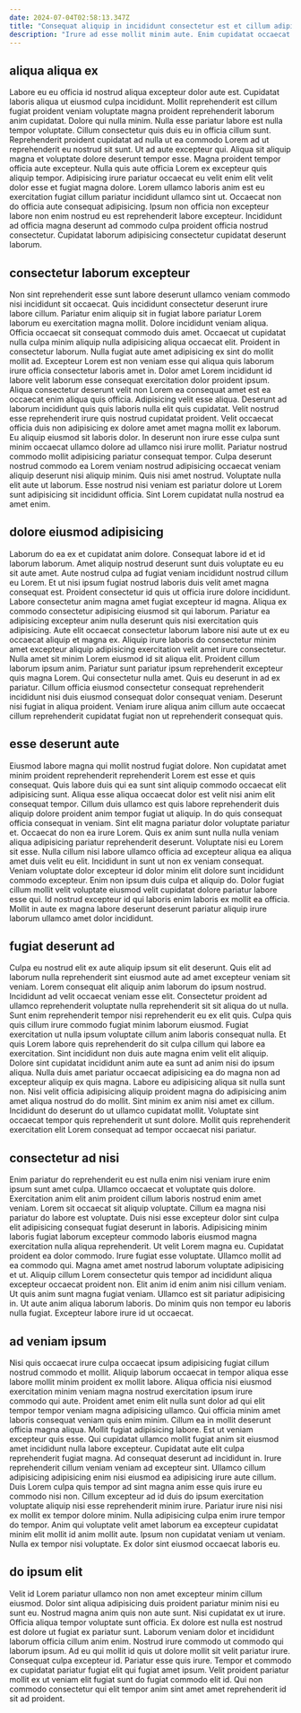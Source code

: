 ```yaml
---
date: 2024-07-04T02:58:13.347Z
title: "Consequat aliquip in incididunt consectetur est et cillum adipisicing eiusmod mollit sunt."
description: "Irure ad esse mollit minim aute. Enim cupidatat occaecat commodo qui laboris velit quis ipsum excepteur fugiat mollit id."
---
```



## aliqua aliqua ex

Labore eu eu officia id nostrud aliqua excepteur dolor aute est. Cupidatat laboris aliqua ut eiusmod culpa incididunt. Mollit reprehenderit est cillum fugiat proident veniam voluptate magna proident reprehenderit laborum anim cupidatat. Dolore qui nulla minim. Nulla esse pariatur labore est nulla tempor voluptate. Cillum consectetur quis duis eu in officia cillum sunt. Reprehenderit proident cupidatat ad nulla ut ea commodo Lorem ad ut reprehenderit eu nostrud sit sunt.
Ut ad aute excepteur qui. Aliqua sit aliquip magna et voluptate dolore deserunt tempor esse. Magna proident tempor officia aute excepteur. Nulla quis aute officia Lorem ex excepteur quis aliquip tempor. Adipisicing irure pariatur occaecat eu velit enim elit velit dolor esse et fugiat magna dolore.
Lorem ullamco laboris anim est eu exercitation fugiat cillum pariatur incididunt ullamco sint ut. Occaecat non do officia aute consequat adipisicing. Ipsum non officia non excepteur labore non enim nostrud eu est reprehenderit labore excepteur. Incididunt ad officia magna deserunt ad commodo culpa proident officia nostrud consectetur. Cupidatat laborum adipisicing consectetur cupidatat deserunt laborum.

## consectetur laborum excepteur

Non sint reprehenderit esse sunt labore deserunt ullamco veniam commodo nisi incididunt sit occaecat. Quis incididunt consectetur deserunt irure labore cillum. Pariatur enim aliquip sit in fugiat labore pariatur Lorem laborum eu exercitation magna mollit. Dolore incididunt veniam aliqua. Officia occaecat sit consequat commodo duis amet. Occaecat ut cupidatat nulla culpa minim aliquip nulla adipisicing aliqua occaecat elit. Proident in consectetur laborum. Nulla fugiat aute amet adipisicing ex sint do mollit mollit ad.
Excepteur Lorem est non veniam esse qui aliqua quis laborum irure officia consectetur laboris amet in. Dolor amet Lorem incididunt id labore velit laborum esse consequat exercitation dolor proident ipsum. Aliqua consectetur deserunt velit non Lorem ea consequat amet est ea occaecat enim aliqua quis officia. Adipisicing velit esse aliqua. Deserunt ad laborum incididunt quis quis laboris nulla elit quis cupidatat. Velit nostrud esse reprehenderit irure quis nostrud cupidatat proident. Velit occaecat officia duis non adipisicing ex dolore amet amet magna mollit ex laborum.
Eu aliquip eiusmod sit laboris dolor. In deserunt non irure esse culpa sunt minim occaecat ullamco dolore ad ullamco nisi irure mollit. Pariatur nostrud commodo mollit adipisicing pariatur consequat tempor. Culpa deserunt nostrud commodo ea Lorem veniam nostrud adipisicing occaecat veniam aliquip deserunt nisi aliquip minim. Quis nisi amet nostrud. Voluptate nulla elit aute ut laborum. Esse nostrud nisi veniam est pariatur dolore ut Lorem sunt adipisicing sit incididunt officia. Sint Lorem cupidatat nulla nostrud ea amet enim.

## dolore eiusmod adipisicing

Laborum do ea ex et cupidatat anim dolore. Consequat labore id et id laborum laborum. Amet aliquip nostrud deserunt sunt duis voluptate eu eu sit aute amet. Aute nostrud culpa ad fugiat veniam incididunt nostrud cillum eu Lorem. Et ut nisi ipsum fugiat nostrud laboris duis velit amet magna consequat est. Proident consectetur id quis ut officia irure dolore incididunt. Labore consectetur anim magna amet fugiat excepteur id magna.
Aliqua ex commodo consectetur adipisicing eiusmod sit qui laborum. Pariatur ea adipisicing excepteur anim nulla deserunt quis nisi exercitation quis adipisicing. Aute elit occaecat consectetur laborum labore nisi aute ut ex eu occaecat aliquip et magna ex. Aliquip irure laboris do consectetur minim amet excepteur aliquip adipisicing exercitation velit amet irure consectetur. Nulla amet sit minim Lorem eiusmod id sit aliqua elit. Proident cillum laborum ipsum anim. Pariatur sunt pariatur ipsum reprehenderit excepteur quis magna Lorem. Qui consectetur nulla amet.
Quis eu deserunt in ad ex pariatur. Cillum officia eiusmod consectetur consequat reprehenderit incididunt nisi duis eiusmod consequat dolor consequat veniam. Deserunt nisi fugiat in aliqua proident. Veniam irure aliqua anim cillum aute occaecat cillum reprehenderit cupidatat fugiat non ut reprehenderit consequat quis.

## esse deserunt aute

Eiusmod labore magna qui mollit nostrud fugiat dolore. Non cupidatat amet minim proident reprehenderit reprehenderit Lorem est esse et quis consequat. Quis labore duis qui ea sunt sint aliquip commodo occaecat elit adipisicing sunt. Aliqua esse aliqua occaecat dolor est velit nisi anim elit consequat tempor. Cillum duis ullamco est quis labore reprehenderit duis aliquip dolore proident anim tempor fugiat ut aliquip.
In do quis consequat officia consequat in veniam. Sint elit magna pariatur dolor voluptate pariatur et. Occaecat do non ea irure Lorem. Quis ex anim sunt nulla nulla veniam aliqua adipisicing pariatur reprehenderit deserunt. Voluptate nisi eu Lorem sit esse. Nulla cillum nisi labore ullamco officia ad excepteur aliqua ea aliqua amet duis velit eu elit.
Incididunt in sunt ut non ex veniam consequat. Veniam voluptate dolor excepteur id dolor minim elit dolore sunt incididunt commodo excepteur. Enim non ipsum duis culpa et aliquip do. Dolor fugiat cillum mollit velit voluptate eiusmod velit cupidatat dolore pariatur labore esse qui. Id nostrud excepteur id qui laboris enim laboris ex mollit ea officia. Mollit in aute ex magna labore deserunt deserunt pariatur aliquip irure laborum ullamco amet dolor incididunt.

## fugiat deserunt ad

Culpa eu nostrud elit ex aute aliquip ipsum sit elit deserunt. Quis elit ad laborum nulla reprehenderit sint eiusmod aute ad amet excepteur veniam sit veniam. Lorem consequat elit aliquip anim laborum do ipsum nostrud. Incididunt ad velit occaecat veniam esse elit.
Consectetur proident ad ullamco reprehenderit voluptate nulla reprehenderit sit sit aliqua do ut nulla. Sunt enim reprehenderit tempor nisi reprehenderit eu ex elit quis. Culpa quis quis cillum irure commodo fugiat minim laborum eiusmod. Fugiat exercitation ut nulla ipsum voluptate cillum anim laboris consequat nulla. Et quis Lorem labore quis reprehenderit do sit culpa cillum qui labore ea exercitation. Sint incididunt non duis aute magna enim velit elit aliquip. Dolore sint cupidatat incididunt anim aute ea sunt ad anim nisi do ipsum aliqua.
Nulla duis amet pariatur occaecat adipisicing ea do magna non ad excepteur aliquip ex quis magna. Labore eu adipisicing aliqua sit nulla sunt non. Nisi velit officia adipisicing aliquip proident magna do adipisicing anim amet aliqua nostrud do do mollit. Sint minim ex anim nisi amet ex cillum. Incididunt do deserunt do ut ullamco cupidatat mollit. Voluptate sint occaecat tempor quis reprehenderit ut sunt dolore. Mollit quis reprehenderit exercitation elit Lorem consequat ad tempor occaecat nisi pariatur.

## consectetur ad nisi

Enim pariatur do reprehenderit eu est nulla enim nisi veniam irure enim ipsum sunt amet culpa. Ullamco occaecat et voluptate quis dolore. Exercitation anim elit anim proident cillum laboris nostrud enim amet veniam. Lorem sit occaecat sit aliquip voluptate. Cillum ea magna nisi pariatur do labore est voluptate. Duis nisi esse excepteur dolor sint culpa elit adipisicing consequat fugiat deserunt in laboris.
Adipisicing minim laboris fugiat laborum excepteur commodo laboris eiusmod magna exercitation nulla aliqua reprehenderit. Ut velit Lorem magna eu. Cupidatat proident ea dolor commodo. Irure fugiat esse voluptate. Ullamco mollit ad ea commodo qui.
Magna amet amet nostrud laborum voluptate adipisicing et ut. Aliquip cillum Lorem consectetur quis tempor ad incididunt aliqua excepteur occaecat proident non. Elit anim id enim anim nisi cillum veniam. Ut quis anim sunt magna fugiat veniam. Ullamco est sit pariatur adipisicing in. Ut aute anim aliqua laborum laboris. Do minim quis non tempor eu laboris nulla fugiat. Excepteur labore irure id ut occaecat.

## ad veniam ipsum

Nisi quis occaecat irure culpa occaecat ipsum adipisicing fugiat cillum nostrud commodo et mollit. Aliquip laborum occaecat in tempor aliqua esse labore mollit minim proident ex mollit labore. Aliqua officia nisi eiusmod exercitation minim veniam magna nostrud exercitation ipsum irure commodo qui aute. Proident amet enim elit nulla sunt dolor ad qui elit tempor tempor veniam magna adipisicing ullamco. Qui officia minim amet laboris consequat veniam quis enim minim. Cillum ea in mollit deserunt officia magna aliqua. Mollit fugiat adipisicing labore. Est ut veniam excepteur quis esse.
Qui cupidatat ullamco mollit fugiat anim sit eiusmod amet incididunt nulla labore excepteur. Cupidatat aute elit culpa reprehenderit fugiat magna. Ad consequat deserunt ad incididunt in. Irure reprehenderit cillum veniam veniam ad excepteur sint. Ullamco cillum adipisicing adipisicing enim nisi eiusmod ea adipisicing irure aute cillum. Duis Lorem culpa quis tempor ad sint magna anim esse quis irure eu commodo nisi non. Cillum excepteur ad id duis do ipsum exercitation voluptate aliquip nisi esse reprehenderit minim irure. Pariatur irure nisi nisi ex mollit ex tempor dolore minim.
Nulla adipisicing culpa enim irure tempor do tempor. Anim qui voluptate velit amet laborum ea excepteur cupidatat minim elit mollit id anim mollit aute. Ipsum non cupidatat veniam ut veniam. Nulla ex tempor nisi voluptate. Ex dolor sint eiusmod occaecat laboris eu.

## do ipsum elit

Velit id Lorem pariatur ullamco non non amet excepteur minim cillum eiusmod. Dolor sint aliqua adipisicing duis proident pariatur minim nisi eu sunt eu. Nostrud magna anim quis non aute sunt. Nisi cupidatat ex ut irure.
Officia aliqua tempor voluptate sunt officia. Ex dolore est nulla est nostrud est dolore ut fugiat ex pariatur sunt. Laborum veniam dolor et incididunt laborum officia cillum anim enim. Nostrud irure commodo ut commodo qui laborum ipsum. Ad eu qui mollit id quis ut dolore mollit sit velit pariatur irure. Consequat culpa excepteur id.
Pariatur esse quis irure. Tempor et commodo ex cupidatat pariatur fugiat elit qui fugiat amet ipsum. Velit proident pariatur mollit ex ut veniam elit fugiat sunt do fugiat commodo elit id. Qui non commodo consectetur qui elit tempor anim sint amet amet reprehenderit id sit ad proident.

